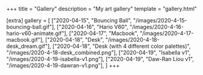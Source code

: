+++
title = "Gallery"
description = "My art gallery"
template = "gallery.html"

[extra]
gallery = [
    ["2020-04-15", "Bouncing Ball", "/images/2020-4-15-bouncing-ball.gif"],
    ["2020-04-16", "Hario V60", "/images/2020-4-16-hario-v60-animate.gif"],
    ["2020-04-17", "Macbook", "/images/2020-4-17-macbook.gif"],
    ["2020-04-18", "Desk", "/images/2020-4-18-desk_dream.gif"],
    ["2020-04-18", "Desk (with 4 different color palettes)", "/images/2020-4-18-desk_combined.png"],
    ["2020-04-19", "Isabella v1", "/images/2020-4-19-isabella-v1.png"],
    ["2020-04-19", "Daw-Ran Liou v1", "/images/2020-4-19-dawran-v1.png"],
]
+++

